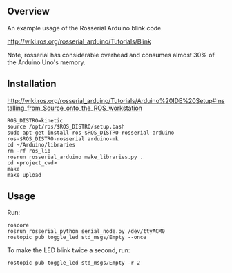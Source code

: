 Overview
--------

An example usage of the Rosserial Arduino blink code.

http://wiki.ros.org/rosserial_arduino/Tutorials/Blink

Note, rosserial has considerable overhead and consumes almost 30% of the Arduino Uno's memory.

Installation
------------

http://wiki.ros.org/rosserial_arduino/Tutorials/Arduino%20IDE%20Setup#Installing_from_Source_onto_the_ROS_workstation
    
    ROS_DISTRO=kinetic
    source /opt/ros/$ROS_DISTRO/setup.bash
    sudo apt-get install ros-$ROS_DISTRO-rosserial-arduino ros-$ROS_DISTRO-rosserial arduino-mk
    cd ~/Arduino/libraries
    rm -rf ros_lib
    rosrun rosserial_arduino make_libraries.py .
    cd <project_cwd>
    make
    make upload

Usage
-----

Run:

    roscore
    rosrun rosserial_python serial_node.py /dev/ttyACM0
    rostopic pub toggle_led std_msgs/Empty --once
    
To make the LED blink twice a second, run:

    rostopic pub toggle_led std_msgs/Empty -r 2
